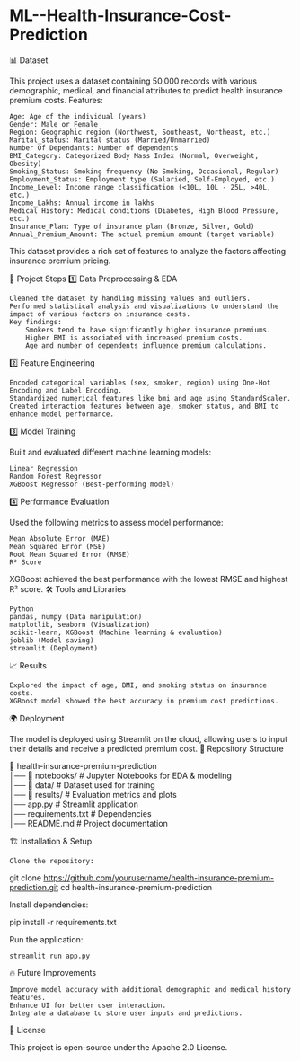 # ML--Health-Insurance-Cost-Prediction
📊 Dataset

This project uses a dataset containing 50,000 records with various demographic, medical, and financial attributes to predict health insurance premium costs.
Features:

    Age: Age of the individual (years)
    Gender: Male or Female
    Region: Geographic region (Northwest, Southeast, Northeast, etc.)
    Marital_status: Marital status (Married/Unmarried)
    Number Of Dependants: Number of dependents
    BMI_Category: Categorized Body Mass Index (Normal, Overweight, Obesity)
    Smoking_Status: Smoking frequency (No Smoking, Occasional, Regular)
    Employment_Status: Employment type (Salaried, Self-Employed, etc.)
    Income_Level: Income range classification (<10L, 10L - 25L, >40L, etc.)
    Income_Lakhs: Annual income in lakhs
    Medical History: Medical conditions (Diabetes, High Blood Pressure, etc.)
    Insurance_Plan: Type of insurance plan (Bronze, Silver, Gold)
    Annual_Premium_Amount: The actual premium amount (target variable)

This dataset provides a rich set of features to analyze the factors affecting insurance premium pricing.

🚀 Project Steps
1️⃣ Data Preprocessing & EDA

    Cleaned the dataset by handling missing values and outliers.
    Performed statistical analysis and visualizations to understand the impact of various factors on insurance costs.
    Key findings:
        Smokers tend to have significantly higher insurance premiums.
        Higher BMI is associated with increased premium costs.
        Age and number of dependents influence premium calculations.

2️⃣ Feature Engineering

    Encoded categorical variables (sex, smoker, region) using One-Hot Encoding and Label Encoding.
    Standardized numerical features like bmi and age using StandardScaler.
    Created interaction features between age, smoker status, and BMI to enhance model performance.

3️⃣ Model Training

Built and evaluated different machine learning models:

    Linear Regression
    Random Forest Regressor
    XGBoost Regressor (Best-performing model)

4️⃣ Performance Evaluation

Used the following metrics to assess model performance:

    Mean Absolute Error (MAE)
    Mean Squared Error (MSE)
    Root Mean Squared Error (RMSE)
    R² Score

XGBoost achieved the best performance with the lowest RMSE and highest R² score.
🛠️ Tools and Libraries

    Python
    pandas, numpy (Data manipulation)
    matplotlib, seaborn (Visualization)
    scikit-learn, XGBoost (Machine learning & evaluation)
    joblib (Model saving)
    streamlit (Deployment)

📈 Results

    Explored the impact of age, BMI, and smoking status on insurance costs.
    XGBoost model showed the best accuracy in premium cost predictions.

🌍 Deployment

The model is deployed using Streamlit on the cloud, allowing users to input their details and receive a predicted premium cost.
📂 Repository Structure

📂 health-insurance-premium-prediction  
│── 📂 notebooks/        # Jupyter Notebooks for EDA & modeling  
│── 📂 data/            # Dataset used for training  
│── 📂 results/         # Evaluation metrics and plots  
│── app.py             # Streamlit application  
│── requirements.txt   # Dependencies  
│── README.md          # Project documentation  

🏗️ Installation & Setup

    Clone the repository:

git clone https://github.com/yourusername/health-insurance-premium-prediction.git
cd health-insurance-premium-prediction

Install dependencies:

pip install -r requirements.txt

Run the application:

    streamlit run app.py

🔥 Future Improvements

    Improve model accuracy with additional demographic and medical history features.
    Enhance UI for better user interaction.
    Integrate a database to store user inputs and predictions.

📜 License

This project is open-source under the Apache 2.0 License.
